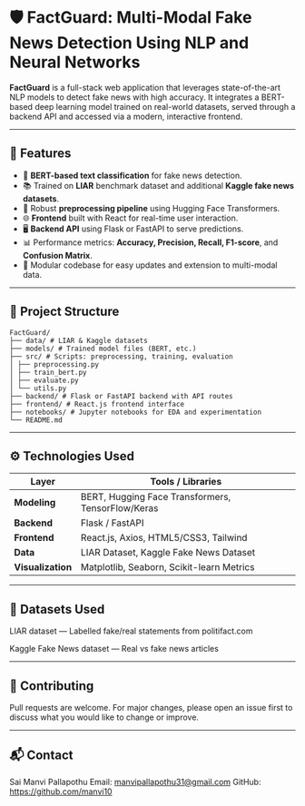 # 🛡️ FactGuard: Multi-Modal Fake News Detection Using NLP and Neural Networks

**FactGuard** is a full-stack web application that leverages state-of-the-art NLP models to detect fake news with high accuracy. It integrates a BERT-based deep learning model trained on real-world datasets, served through a backend API and accessed via a modern, interactive frontend.

---

## 🚀 Features

- 🧠 **BERT-based text classification** for fake news detection.
- 📚 Trained on **LIAR** benchmark dataset and additional **Kaggle fake news datasets**.
- 🔧 Robust **preprocessing pipeline** using Hugging Face Transformers.
- 🌐 **Frontend** built with React for real-time user interaction.
- 🖥️ **Backend API** using Flask or FastAPI to serve predictions.
- 📊 Performance metrics: **Accuracy, Precision, Recall, F1-score**, and **Confusion Matrix**.
- 🔄 Modular codebase for easy updates and extension to multi-modal data.

---

## 🧱 Project Structure
```plaintext
FactGuard/
├── data/ # LIAR & Kaggle datasets
├── models/ # Trained model files (BERT, etc.)
├── src/ # Scripts: preprocessing, training, evaluation
│ ├── preprocessing.py
│ ├── train_bert.py
│ ├── evaluate.py
│ └── utils.py
├── backend/ # Flask or FastAPI backend with API routes
├── frontend/ # React.js frontend interface
├── notebooks/ # Jupyter notebooks for EDA and experimentation
└── README.md
```

---

## ⚙️ Technologies Used

| Layer        | Tools / Libraries                               	|
|--------------|----------------------------------------------------|
| **Modeling** | BERT, Hugging Face Transformers, TensorFlow/Keras 	|
| **Backend**  | Flask / FastAPI                                  	|
| **Frontend** | React.js, Axios, HTML5/CSS3, Tailwind            	|
| **Data**     | LIAR Dataset, Kaggle Fake News Dataset           	|
| **Visualization** | Matplotlib, Seaborn, Scikit-learn Metrics     |

---

## 📁 Datasets Used
LIAR dataset — Labelled fake/real statements from politifact.com

Kaggle Fake News dataset — Real vs fake news articles

---

## 🤝 Contributing
Pull requests are welcome. For major changes, please open an issue first to discuss what you would like to change or improve.

---

## 📬 Contact
Sai Manvi Pallapothu
Email: manvipallapothu31@gmail.com
GitHub: https://github.com/manvi10
